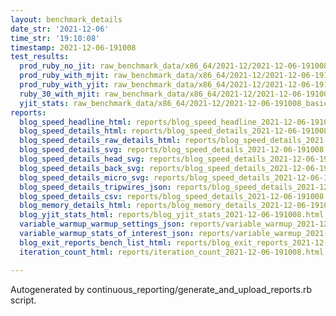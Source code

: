 ```yaml
---
layout: benchmark_details
date_str: '2021-12-06'
time_str: '19:10:08'
timestamp: 2021-12-06-191008
test_results:
  prod_ruby_no_jit: raw_benchmark_data/x86_64/2021-12/2021-12-06-191008_basic_benchmark_prod_ruby_no_jit.json
  prod_ruby_with_mjit: raw_benchmark_data/x86_64/2021-12/2021-12-06-191008_basic_benchmark_prod_ruby_with_mjit.json
  prod_ruby_with_yjit: raw_benchmark_data/x86_64/2021-12/2021-12-06-191008_basic_benchmark_prod_ruby_with_yjit.json
  ruby_30_with_mjit: raw_benchmark_data/x86_64/2021-12/2021-12-06-191008_basic_benchmark_ruby_30_with_mjit.json
  yjit_stats: raw_benchmark_data/x86_64/2021-12/2021-12-06-191008_basic_benchmark_yjit_stats.json
reports:
  blog_speed_headline_html: reports/blog_speed_headline_2021-12-06-191008.html
  blog_speed_details_html: reports/blog_speed_details_2021-12-06-191008.html
  blog_speed_details_raw_details_html: reports/blog_speed_details_2021-12-06-191008.raw_details.html
  blog_speed_details_svg: reports/blog_speed_details_2021-12-06-191008.svg
  blog_speed_details_head_svg: reports/blog_speed_details_2021-12-06-191008.head.svg
  blog_speed_details_back_svg: reports/blog_speed_details_2021-12-06-191008.back.svg
  blog_speed_details_micro_svg: reports/blog_speed_details_2021-12-06-191008.micro.svg
  blog_speed_details_tripwires_json: reports/blog_speed_details_2021-12-06-191008.tripwires.json
  blog_speed_details_csv: reports/blog_speed_details_2021-12-06-191008.csv
  blog_memory_details_html: reports/blog_memory_details_2021-12-06-191008.html
  blog_yjit_stats_html: reports/blog_yjit_stats_2021-12-06-191008.html
  variable_warmup_warmup_settings_json: reports/variable_warmup_2021-12-06-191008.warmup_settings.json
  variable_warmup_stats_of_interest_json: reports/variable_warmup_2021-12-06-191008.stats_of_interest.json
  blog_exit_reports_bench_list_html: reports/blog_exit_reports_2021-12-06-191008.bench_list.html
  iteration_count_html: reports/iteration_count_2021-12-06-191008.html

---
```

Autogenerated by continuous_reporting/generate_and_upload_reports.rb script.
